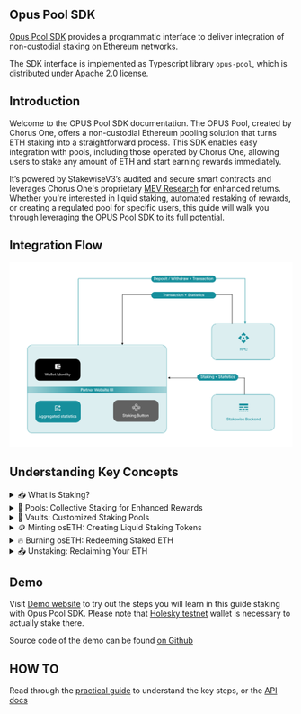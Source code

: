 
## Opus Pool SDK

[Opus Pool SDK](https://www.npmjs.com/package/@chorus-one/opus-pool) provides
a programmatic interface to deliver integration of
non-custodial staking on Ethereum networks.

The SDK interface is implemented as Typescript library `opus-pool`,
which is distributed under Apache 2.0 license.

## Introduction

Welcome to the OPUS Pool SDK documentation. The OPUS Pool, created by Chorus One, offers a non-custodial Ethereum pooling solution that turns ETH staking into a straightforward process. This SDK enables easy integration with pools, including those operated by Chorus One, allowing users to stake any amount of ETH and start earning rewards immediately.

It’s powered by StakewiseV3’s audited and secure smart contracts and leverages Chorus One's proprietary [MEV Research](https://chorus.one/categories/mev) for enhanced returns. Whether you're interested in liquid staking, automated restaking of rewards, or creating a regulated pool for specific users, this guide will walk you through leveraging the OPUS Pool SDK to its full potential.

## Integration Flow

![Integration Flow - Illustrated](./media/integration.png)

## Understanding Key Concepts

<details>
<summary>
📥  What is Staking?
</summary>

Staking in the blockchain world, particularly in Ethereum, involves locking cryptocurrencies to support network operations and, in return, earning rewards. It's a key component of the Proof-of-Stake (PoS) model, which Ethereum has adopted. Stakers contribute to network security and efficiency and are compensated with additional tokens proportional to their staked amount.

</details>
<details>
<summary>
🏦  Pools: Collective Staking for Enhanced Rewards
</summary>

A pool is where individual stakers combine their resources. This collective approach benefits those who may not have substantial resources or technical knowledge for individual staking. Pools increase the chances of earning rewards by aggregating the staking power of multiple participants. The OPUS ecosystem offers a non-custodial pooling solution, enabling users to stake their assets while maintaining control and enjoying the benefits of pooled resources.

</details>
<details>
<summary>
🏰  Vaults: Customized Staking Pools
</summary>

Vaults are isolated staking pools offering a trustless, non-custodial process for ETH deposits, reward distribution, and withdrawals. These pools operate independently, using ETH deposits solely to launch validators for that particular Vault, ensuring any rewards or penalties are confined to it. They provide a customized staking experience enabling owners to define their staking fees, opt for a particular mix of operators, employ a unique MEV strategy and other capabilities. Governed entirely by smart contracts, each Vault caters to the specific needs of its depositors, maintaining the integrity and isolation of each staking experience.

</details>
<details>
<summary>
🪙  Minting osETH: Creating Liquid Staking Tokens
</summary>

Minting osETH involves converting staked ETH in Vaults into liquid staking tokens. This process enables stakers to utilize their assets in the DeFi ecosystem without losing staking rewards. By minting osETH, users can maintain liquidity and flexibility while contributing to network security. The amount of osETH that can be minted is determined by the staked ETH value, current exchange rate, and a 90% minting threshold set by the StakeWise DAO. This ensures that osETH remains overcollateralized, providing robust backing and value stability.

</details>
<details>
<summary>
🔥  Burning osETH: Redeeming Staked ETH
</summary>

Burning osETH is destroying osETH tokens to reclaim the underlying staked ETH. When users wish to unstake their ETH, they must return the minted osETH, which is then burned. This reduces the total supply of osETH and unlocks the corresponding staked ETH. During this process, a 5% commission on the rewards accumulated by osETH is automatically deducted, ensuring the integrity of the staking process. This novel commission structure helps maintain osETH’s value and ensures it remains fully backed by staked ETH.

</details>
<details>
<summary>
📤  Unstaking: Reclaiming Your ETH
</summary>

Unstaking allows users to withdraw their staked ETH from a Vault, stopping the accrual of staking rewards and regaining control over their assets. The process begins with the user initiating an unstaking request, which uses available unbonded ETH in the Vault to fulfill it. If there isn't enough unbonded ETH, a sufficient number of Vault validators will be exited to provide the necessary ETH. This process can take time, so users are placed in an exit queue until the validators are exited. While in the exit queue, users continue to earn staking rewards. Once the exit is complete, users can claim their unstaked ETH at any time.

</details>

## Demo

Visit [Demo website](https://chorusone.github.io/opus-pool-demo/) to try out the steps you will learn in this guide staking with Opus Pool SDK.
Please note that [Holesky testnet](https://github.com/eth-clients/holesky) wallet is necessary to actually stake there.

Source code of the demo can be found [on Github](https://github.com/chorusOne/opus-pool-demo)

## HOW TO

Read through the [practical guide](./guide/0-introduction.md) to understand the key steps, or the [API docs](./docs/classes/OpusPool.md)
